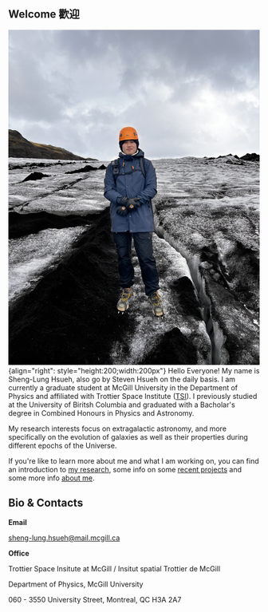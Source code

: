 ## Welcome 歡迎 

![Headshot](./media/IMG_3036.jpeg "Personal photo"){align="right": style="height:200;width:200px"}
Hello Everyone! My name is Sheng-Lung Hsueh, also go by Steven Hsueh on the daily basis. I am currently a graduate student at McGill University in the Department of Physics and affiliated with Trottier Space Institute ([TSI](https://tsi.mcgill.ca)). I previously studied at the University of Biritsh Columbia and graduated with a Bacholar's degree in Combined Honours in Physics and Astronomy.

My research interests focus on extragalactic astronomy, and more specifically on the evolution of galaxies as well as their properties during different epochs of the Universe.



If you're like to learn more about me and what I am working on, you can find an introduction to [my research](./reasearch/index.md), some info on some [recent projects](./projects/index.md) and some more info [about me](./about/index.md).

## Bio & Contacts

**Email**

sheng-lung.hsueh@mail.mcgill.ca 

**Office** 

Trottier Space Insitute at McGill / Insitut spatial Trottier de McGill

Department of Physics, McGill University

060 - 3550 University Street, Montreal, QC H3A 2A7